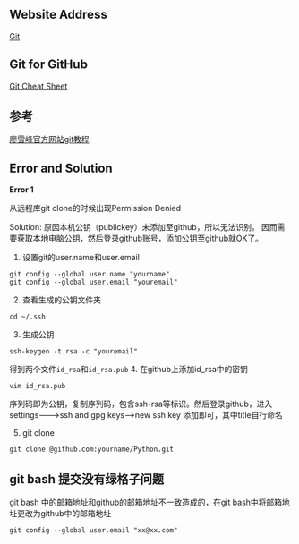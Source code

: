 ## Website Address
[Git](https://git-scm.com/)

## Git for GitHub
[Git Cheat Sheet](https://services.github.com/on-demand/downloads/github-git-cheat-sheet.pdf)

## 参考
[廖雪峰官方网站git教程](https://www.liaoxuefeng.com/wiki/0013739516305929606dd18361248578c67b8067c8c017b000)

## Error and Solution
**Error 1** 

从远程库git clone的时候出现Permission Denied

Solution: 原因本机公钥（publickey）未添加至github，所以无法识别。 因而需要获取本地电脑公钥，然后登录github账号，添加公钥至github就OK了。
 1. 设置git的user.name和user.email
 ```
 git config --global user.name "yourname"
 git config --global user.email "youremail"
 ```
 2. 查看生成的公钥文件夹
 ```
 cd ~/.ssh
 ```
 3. 生成公钥
 ```
 ssh-keygen -t rsa -c "youremail"
 ```
 得到两个文件`id_rsa`和`id_rsa.pub`
 4. 在github上添加id_rsa中的密钥
 ```
 vim id_rsa.pub
 ```
 序列码即为公钥，复制序列码，包含ssh-rsa等标识。然后登录github，进入settings--->ssh and gpg keys-->new ssh key 添加即可，其中title自行命名
 
 5. git clone
 ```
 git clone @github.com:yourname/Python.git
 ```

## git bash 提交没有绿格子问题

git bash 中的邮箱地址和github的邮箱地址不一致造成的，在git bash中将邮箱地址更改为github中的邮箱地址

```
git config --global user.email "xx@xx.com"
```